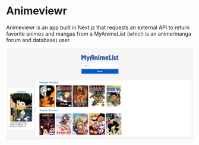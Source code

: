 # Animeviewr

Animeviewr is an app built in Next.js that requests an external API to return favorite animes and mangas from a MyAnimeList (which is an anime/manga forum and database) user

![App demo](https://github.com/junnmu/animeviewr/blob/main/assets/demo.png)
